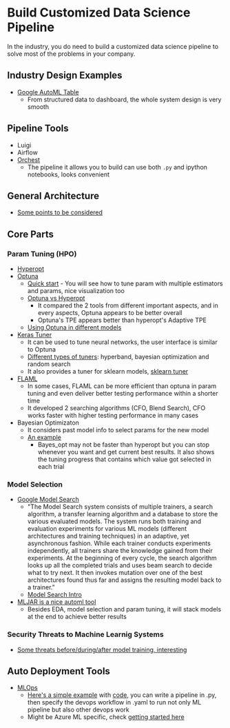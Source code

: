 # Build Customized Data Science Pipeline

In the industry, you do need to build a customized data science pipeline to solve most of the problems in your company. 

## Industry Design Examples
* [Google AutoML Table][7]
  * From structured data to dashboard, the whole system design is very smooth 

## Pipeline Tools
* Luigi
* Airflow
* [Orchest][20]
  * The pipeline it allows you to build can use both `.py` and ipython notebooks, looks convenient

## General Architecture
* [Some points to be considered][5]

## Core Parts

### Param Tuning (HPO)
* [Hyperopt][1]
* [Optuna][2]
  * [Quick start][3] - You will see how to tune param with multiple estimators and params, nice visualization too
  * [Optuna vs Hyperopt][4]
    * It compared the 2 tools from different important aspects, and in every aspects, Optuna appears to be better overall
    * Optuna's TPE appears better than hyperopt's Adaptive TPE
  * [Using Optuna in different models][14]
* [Keras Tuner][17]
  * It can be used to tune neural networks, the user interface is similar to Optuna
  * [Different types of tuners][18]: hyperband, bayesian optimization and random search
  * It also provides a tuner for sklearn models, [sklearn tuner][16]
* [FLAML][19] 
  * In some cases, FLAML can be more efficient than optuna in param tuning and even deliver better testing performance within a shorter time
  * It developed 2 searching algorithms (CFO, Blend Search), CFO works faster with higher testing performance in many cases
* Bayesian Optimizaton
  * It considers past model info to select params for the new model
  * [An example][15] 
    * Bayes_opt may not be faster than hyperopt but you can stop whenever you want and get current best results. It also shows the tuning progress that contains which value got selected in each trial
 

### Model Selection
* [Google Model Search][8]
  * "The Model Search system consists of multiple trainers, a search algorithm, a transfer learning algorithm and a database to store the various evaluated models. The system runs both training and evaluation experiments for various ML models (different architectures and training techniques) in an adaptive, yet asynchronous fashion. While each trainer conducts experiments independently, all trainers share the knowledge gained from their experiments. At the beginning of every cycle, the search algorithm looks up all the completed trials and uses beam search to decide what to try next. It then invokes mutation over one of the best architectures found thus far and assigns the resulting model back to a trainer." 
  * [Model Search Intro][9]
* [MLJAR is a nice automl tool][21]
  * Besides EDA, model selection and param tuning, it will stack models at the end to achieve better results 

### Security Threats to Machine Learnig Systems
* [Some threats before/during/after model training, interesting][6]

## Auto Deployment Tools
* [MLOps][10]
  * [Here's a simple example][11] with [code][12], you can write a pipeline in .py, then specify the devops workflow in .yaml to run not only ML pipeline but also other devops work
  * Might be Azure ML specific, check [getting started here][13]

[1]:https://github.com/hyperopt/hyperopt
[2]:https://github.com/optuna/optuna
[3]:https://github.com/hanhanwu/Hanhan_COLAB_Experiemnts/blob/master/optuna_quickstart.ipynb
[4]:https://towardsdatascience.com/optuna-vs-hyperopt-which-hyperparameter-optimization-library-should-you-choose-ed8564618151
[5]:https://www.analyticsvidhya.com/blog/2021/01/a-look-at-machine-learning-system-design/?utm_source=feedburner&utm_medium=email&utm_campaign=Feed%3A+AnalyticsVidhya+%28Analytics+Vidhya%29
[6]:https://www.analyticsvidhya.com/blog/2021/01/security-threats-to-machine-learning-systems/?utm_source=feedburner&utm_medium=email&utm_campaign=Feed%3A+AnalyticsVidhya+%28Analytics+Vidhya%29
[7]:https://cloud.google.com/automl-tables
[8]:https://github.com/google/model_search
[9]:https://ai.googleblog.com/2021/02/introducing-model-search-open-source.html?m=1
[10]:https://github.com/microsoft/MLOps
[11]:https://www.analyticsvidhya.com/blog/2021/04/bring-devops-to-data-science-with-continuous-mlops/?utm_source=feedburner&utm_medium=email&utm_campaign=Feed%3A+AnalyticsVidhya+%28Analytics+Vidhya%29
[12]:https://github.com/amitvkulkarni/Bring-DevOps-to-Machine-Learning-with-CML
[13]:https://github.com/microsoft/MLOpsPython/blob/master/docs/getting_started.md
[14]:https://www.kaggle.com/dixhom/bayesian-optimization-with-optuna-stacking
[15]:https://www.analyticsvidhya.com/blog/2021/05/bayesian-optimization-bayes_opt-or-hyperopt/?utm_source=feedburner&utm_medium=email&utm_campaign=Feed%3A+AnalyticsVidhya+%28Analytics+Vidhya%29
[16]:https://keras.io/api/keras_tuner/tuners/sklearn/
[17]:https://keras.io/keras_tuner/
[18]:https://keras.io/api/keras_tuner/tuners/
[19]:https://github.com/microsoft/FLAML
[20]:https://orchest.readthedocs.io/en/latest/getting_started/quickstart.html
[21]:https://github.com/mljar/mljar-supervised
